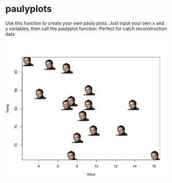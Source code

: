 # paulyplots
Use this function to create your own pauly plots. Just input your own x and y variables, then call the paulyplot function. Perfect for catch reconstruction data

<img src="https://github.com/angmelanie/paulyplots/blob/master/examples/example_airquality_image.png">


